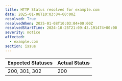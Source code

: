 ```yaml
---
title: HTTP Status resolved for example.com
date: 2025-01-08T10:03:04+00:00Z
resolved: True
resolvedWhen: 2025-01-08T10:03:04+00:00Z
resolvedStartTime: 2024-10-25T21:09:43.191474+00:00
severity: notice
affected:
  - example.com
section: issue
---
```


| Expected Statuses | Actual Status  |
|-------------------|----------------|
| 200, 301, 302 | 200 |
